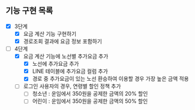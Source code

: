 ## 기능 구현 목록

- [x] 3단계
    - [x] 요금 계산 기능 구현하기
    - [x] 경로조회 결과에 요금 정보 포함하기
    
- [ ] 4단계
    - [x] 요금 계산 기능에 노선별 추가요금 추가
        - [x] 노선에 추가요금 추가
        - [x] LINE 테이블에 추가요금 컬럼 추가
        - [x] 경로 중 추가요금이 있는 노선 환승하여 이용할 경우 가장 높은 금액 적용
    - [ ] 로그인 사용자의 경우, 연령별 할인 정책 추가
        - [ ] 청소년 : 운임에서 350원을 공제한 금액의 20% 할인
        - [ ] 어린이 : 운임에서 350원을 공제한 금액의 50% 할인